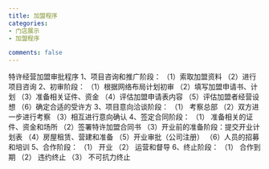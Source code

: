 ```yaml
---
title: 加盟程序
categories:
- 门店展示
- 加盟程序

comments: false
---
```

特许经营加盟审批程序
1、项目咨询和推广阶段：
（1）索取加盟资料
（2）进行项目咨询
2、初审阶段：
（1）根据网络布局计划初审
（2）填写加盟申请书、计划
（3）准备相关证件、资金
（4）评估加盟申请表内容
（5）评估加盟者经营设想
（6）确定合适的受许方
3、项目意向洽谈阶段：
（1） 考察总部
（2）双方进一步进行考察
（3）相互进行意向确认
4、签定合同阶段：
（1） 准备相关的证件、资金和场所
（2）签署特许加盟合同书
（3）开业前的准备阶段：提交开业计划表
（4）房屋租赁、营建和准备
（5）开业审批（公司注册）
（6）人员的招募和培训
5、合作阶段：
（1） 开业
（2） 运营和督导
6、终止阶段：
（1） 合作到期
（2） 违约终止
（3） 不可抗力终止